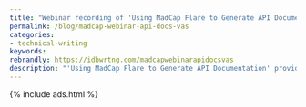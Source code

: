 ```yaml
---
title: "Webinar recording of 'Using MadCap Flare to Generate API Documentation'"
permalink: /blog/madcap-webinar-api-docs-vas
categories:
- technical-writing
keywords:
rebrandly: https://idbwrtng.com/madcapwebinarapidocsvas
description: "'Using MadCap Flare to Generate API Documentation' provides an excellent introduction to API documentation, along with an example implementation in Flare. This webinar, hosted by MadCap Software, was presented by Athena Adiksson and Jana Cromer of VAS. The webinar focuses on the basics of API documentation content, not necessarily on OpenAPI specifications or integration. VAS provides a farm management API. You can view the recording <a href='https://www.madcapsoftware.com/webinars/using-madcap-flare-to-generate-api-documentation?liftGate=true&utm_source=Newsletter&utm_medium=Email&utm_campaign=20220127WebinarFollowup'>here</a>. (Note that MadCap Software is one of the sponsors of my site.) "
---
```


{% include ads.html %}
